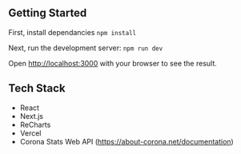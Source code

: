 ## Getting Started
First, install dependancies
`npm install`

Next, run the development server:
`npm run dev`

Open [http://localhost:3000](http://localhost:3000) with your browser to see the result.


## Tech Stack
* React
* Next.js
* ReCharts
* Vercel
* Corona Stats Web API (https://about-corona.net/documentation)
